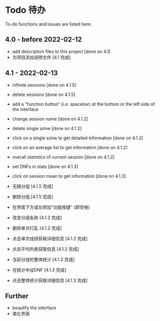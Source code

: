Todo 待办
==========
To-do functions and issues are listed here.

4.0 - before 2022-02-12
----------
- add description files to this project [done on 4.1]  
- 为项目添加说明文件 [4.1 完成]  

4.1 - 2022-02-13
----------
- infinite sessions [done on 4.1.5]  
- delete sessions [done on 4.1.5]  
- add a "function button" (i.e. spacebar) at the bottom or the left side of the interface
- change session name [done on 4.1.2]  
- delete single solve [done on 4.1.2]  
- click on a single solve to get detailed information [done on 4.1.2]  
- click on an average list to get information [done on 4.1.2]  
- overall statistics of current session [done on 4.1.2]  
- set DNFs in stats [done on 4.1.3]  
- click on session mean to get information [done on 4.1.3]  
  
- 无限分组 [4.1.5 完成]  
- 删除分组 [4.1.5 完成]  
- 在界面下方或左侧加"功能按键" (即空格)
- 改变分组名称 [4.1.2 完成]  
- 删除单次打乱 [4.1.2 完成]  
- 点击单次成绩获取详细信息 [4.1.2 完成]  
- 点击平均列表获取信息 [4.1.2 完成]  
- 当前分组的整体统计 [4.1.2 完成]  
- 在统计中设DNF [4.1.3 完成]  
- 点击整体统计获取详细信息 [4.1.3 完成]  

Further
----------
- beautify the interface  
- 美化界面